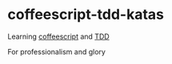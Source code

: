 coffeescript-tdd-katas
====================

Learning [coffeescript](http://coffeescript.org/) and [TDD](https://en.wikipedia.org/wiki/Test-driven_development)

For professionalism and glory
